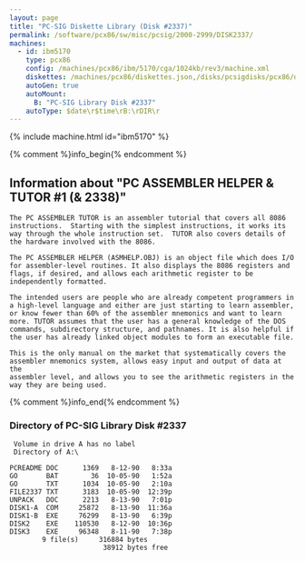 ```yaml
---
layout: page
title: "PC-SIG Diskette Library (Disk #2337)"
permalink: /software/pcx86/sw/misc/pcsig/2000-2999/DISK2337/
machines:
  - id: ibm5170
    type: pcx86
    config: /machines/pcx86/ibm/5170/cga/1024kb/rev3/machine.xml
    diskettes: /machines/pcx86/diskettes.json,/disks/pcsigdisks/pcx86/diskettes.json
    autoGen: true
    autoMount:
      B: "PC-SIG Library Disk #2337"
    autoType: $date\r$time\rB:\rDIR\r
---
```


{% include machine.html id="ibm5170" %}

{% comment %}info_begin{% endcomment %}

## Information about "PC ASSEMBLER HELPER & TUTOR #1 (& 2338)"

    The PC ASSEMBLER TUTOR is an assembler tutorial that covers all 8086
    instructions.  Starting with the simplest instructions, it works its
    way through the whole instruction set.  TUTOR also covers details of
    the hardware involved with the 8086.
    
    The PC ASSEMBLER HELPER (ASMHELP.OBJ) is an object file which does I/O
    for assembler-level routines. It also displays the 8086 registers and
    flags, if desired, and allows each arithmetic register to be
    independently formatted.
    
    The intended users are people who are already competent programmers in
    a high-level language and either are just starting to learn assembler,
    or know fewer than 60% of the assembler mnemonics and want to learn
    more. TUTOR assumes that the user has a general knowledge of the DOS
    commands, subdirectory structure, and pathnames. It is also helpful if
    the user has already linked object modules to form an executable file.
    
    This is the only manual on the market that systematically covers the
    assembler mnemonics system, allows easy input and output of data at the
    assembler level, and allows you to see the arithmetic registers in the
    way they are being used.
{% comment %}info_end{% endcomment %}


### Directory of PC-SIG Library Disk #2337

     Volume in drive A has no label
     Directory of A:\

    PCREADME DOC      1369   8-12-90   8:33a
    GO       BAT        36  10-05-90   1:52a
    GO       TXT      1034  10-05-90   2:10a
    FILE2337 TXT      3183  10-05-90  12:39p
    UNPACK   DOC      2213   8-13-90   7:01p
    DISK1-A  COM     25872   8-13-90  11:36a
    DISK1-B  EXE     76299   8-13-90   6:39p
    DISK2    EXE    110530   8-12-90  10:36p
    DISK3    EXE     96348   8-11-90   7:38p
            9 file(s)     316884 bytes
                           38912 bytes free
